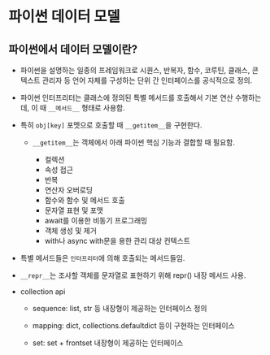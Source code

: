 # 파이썬 데이터 모델

## 파이썬에서 데이터 모델이란?

- 파이썬을 설명하는 일종의 프레임워크로 시퀀스, 반복자, 함수, 코루틴, 클래스, 콘텍스트 관리자 등 언어 자체를 구성하는 단위 간 인터페이스를 공식적으로 정의.

- 파이썬 인터프리터는 클래스에 정의된 특별 메서드를 호출해서 기본 연산 수행하는데, 이 때 `__메서드__` 형태로 사용함.

- 특히 `obj[key]` 포멧으로 호출할 때 `__getitem__`을 구현한다.

    - `__getitem__`는 객체에서 아래 파이썬 핵심 기능과 결합할 때 필요함.

        - 컬렉션
        - 속성 접근
        - 반복
        - 연산자 오버로딩
        - 함수와 함수 및 메서드 호출
        - 문자열 표현 및 포맷
        - await를 이용한 비동기 프로그래밍
        - 객체 생성 및 제거
        - with나 async with문을 용한 관리 대상 컨텍스트

- 특별 메서드들은 `인터프리터`에 의해 호출되는 메서드들임.

- `__repr__`는 조사할 객체를 문자열로 표현하기 위해 repr() 내장 메서드 사용.

- collection api

    - sequence: list, str 등 내장형이 제공하는 인터페이스 정의

    - mapping: dict, collections.defaultdict 등이 구현하는 인터페이스

    - set: set + frontset 내장형이 제공하는 인터페이스